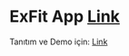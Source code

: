 # ExFit App [Link](https://exfit.burakkansu.com)
Tanıtım ve Demo için: [Link](https://burakkansu.com/Portfolio/ExFitCore)
